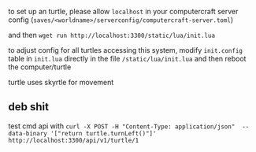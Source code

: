 to set up an turtle, please allow `localhost` in your computercraft server config (`saves/<worldname>/serverconfig/computercraft-server.toml`)

and then `wget run http://localhost:3300/static/lua/init.lua`

to adjust config for all turtles accessing this system, modify `init.config` table in `init.lua` directly in the file `/static/lua/init.lua` and then reboot the computer/turtle

turtle uses skyrtle for movement

## deb shit

test cmd api with
`curl -X POST -H "Content-Type: application/json"  --data-binary '["return turtle.turnLeft()"]' http://localhost:3300/api/v1/turtle/1`